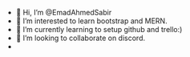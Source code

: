 - 👋 Hi, I’m @EmadAhmedSabir
- 👀 I’m interested to learn bootstrap and MERN.
- 🌱 I’m currently learning to setup github and trello:)
- 💞️ I’m looking to collaborate on discord.
-

<!---
EmadAhmedSabir/EmadAhmedSabir is a ✨ special ✨ repository because its `README.md` (this file) appears on your GitHub profile.
You can click the Preview link to take a look at your changes.
--->
